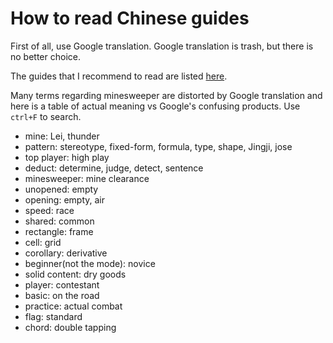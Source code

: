 # How to read Chinese guides

First of all, use Google translation. Google translation is trash, but there is no better choice.

The guides that I recommend to read are listed [here](https://github.com/putianyi889/Miscellaneous/blob/master/%E6%89%AB%E9%9B%B7/%E6%8A%80%E6%9C%AF%E5%B8%96.md).

Many terms regarding minesweeper are distorted by Google translation and here is a table of actual meaning vs Google's confusing products. Use `ctrl+F` to search.
- mine: Lei, thunder
- pattern: stereotype, fixed-form, formula, type, shape, Jingji, jose
- top player: high play
- deduct: determine, judge, detect, sentence
- minesweeper: mine clearance
- unopened: empty
- opening: empty, air
- speed: race
- shared: common
- rectangle: frame
- cell: grid
- corollary: derivative
- beginner(not the mode): novice
- solid content: dry goods
- player: contestant
- basic: on the road
- practice: actual combat
- flag: standard
- chord: double tapping
